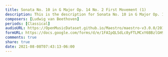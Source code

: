 ```yaml
---
title: Sonata No. 10 in G Major Op. 14 No. 2 First Movement (1)
description: This is the description for Sonata No. 10 in G Major Op. 14 No. 2 First Movement by Ludwig van Beethoven
composers: [Ludwig van Beethoven]
periods: [Classical]
audioURL: https://OpenMusicDataset.github.io/Maestro/maestro-v3.0.0/2011/MIDI-Unprocessed_09_R1_2011_MID--AUDIO_R1-D3_13_Track13_wav.midi
formURL: https://docs.google.com/forms/d/e/1FAIpQLSdLc8yFTLMCxY6BBzlGH9jNqNnXtzLfgUgLZFuht-M3Pfpe_w/viewform
comments: true
share: true
date: 2021-08-08T07:43:13-06:00
---
```

